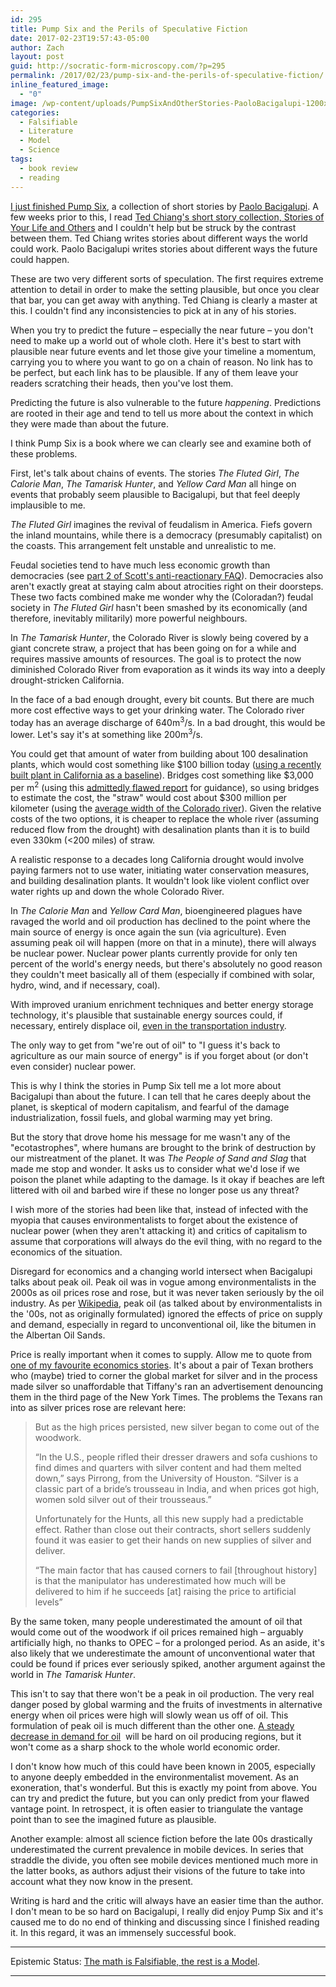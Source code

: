 ```yaml
---
id: 295
title: Pump Six and the Perils of Speculative Fiction
date: 2017-02-23T19:57:43-05:00
author: Zach
layout: post
guid: http://socratic-form-microscopy.com/?p=295
permalink: /2017/02/23/pump-six-and-the-perils-of-speculative-fiction/
inline_featured_image:
  - "0"
image: /wp-content/uploads/PumpSixAndOtherStories-PaoloBacigalupi-1200x1806.jpg
categories:
  - Falsifiable
  - Literature
  - Model
  - Science
tags:
  - book review
  - reading
---
```


<a href="https://www.goodreads.com/review/show/1917510971?book_show_action=false&amp;from_review_page=1">I just finished Pump Six</a>, a collection of short stories by <a href="http://windupstories.com/">Paolo Bacigalupi</a>. A few weeks prior to this, I read <a href="https://www.goodreads.com/review/show/1858807711?book_show_action=false&amp;from_review_page=1">Ted Chiang's short story collection, Stories of Your Life and Others</a> and I couldn't help but be struck by the contrast between them. Ted Chiang writes stories about different ways the world could work. Paolo Bacigalupi writes stories about different ways the future could happen.

These are two very different sorts of speculation. The first requires extreme attention to detail in order to make the setting plausible, but once you clear that bar, you can get away with anything. Ted Chiang is clearly a master at this. I couldn't find any inconsistencies to pick at in any of his stories.

When you try to predict the future – especially the near future – you don't need to make up a world out of whole cloth. Here it's best to start with plausible near future events and let those give your timeline a momentum, carrying you to where you want to go on a chain of reason. No link has to be perfect, but each link has to be plausible. If any of them leave your readers scratching their heads, then you've lost them.

Predicting the future is also vulnerable to the future <em>happening</em>. Predictions are rooted in their age and tend to tell us more about the context in which they were made than about the future.

I think Pump Six is a book where we can clearly see and examine both of these problems.

First, let's talk about chains of events. The stories <em>The Fluted Girl</em>, <em>The Calorie Man</em>, <em>The Tamarisk Hunter</em>, and <em>Yellow Card Man</em> all hinge on events that probably seem plausible to Bacigalupi, but that feel deeply implausible to me.

<em>The Fluted Girl</em> imagines the revival of feudalism in America. Fiefs govern the inland mountains, while there is a democracy (presumably capitalist) on the coasts. This arrangement felt unstable and unrealistic to me.

Feudal societies tend to have much less economic growth than democracies (see <a href="https://slatestarcodex.com/2013/10/20/the-anti-reactionary-faq/">part 2 of Scott's anti-reactionary FAQ</a>). Democracies also aren't exactly great at staying calm about atrocities right on their doorsteps. These two facts combined make me wonder why the (Coloradan?) feudal society in <em>The Fluted Girl</em> hasn't been smashed by its economically (and therefore, inevitably militarily) more powerful neighbours.

In <em>The Tamarisk Hunter</em>, the Colorado River is slowly being covered by a giant concrete straw, a project that has been going on for a while and requires massive amounts of resources. The goal is to protect the now diminished Colorado River from evaporation as it winds its way into a deeply drought-stricken California.

In the face of a bad enough drought, every bit counts. But there are much more cost effective ways to get your drinking water. The Colorado river today has an average discharge of 640m<sup>3</sup>/s. In a bad drought, this would be lower. Let's say it's at something like 200m<sup>3</sup>/s.

You could get that amount of water from building about 100 desalination plants, which would cost something like $100 billion today (<a href="http://www.mercurynews.com/2014/05/29/nations-largest-ocean-desalination-plant-goes-up-near-san-diego-future-of-the-california-coast/">using a recently built plant in California as a baseline</a>). Bridges cost something like $3,000 per m<sup>2</sup> (using this <a href="http://www.bv.transports.gouv.qc.ca/mono/0950935.pdf">admittedly flawed report</a> for guidance), so using bridges to estimate the cost, the "straw" would cost about $300 million per kilometer (using the <a href="https://www.gcex.com/grand-canyon-trivia/">average width of the Colorado river</a>). Given the relative costs of the two options, it is cheaper to replace the whole river (assuming reduced flow from the drought) with desalination plants than it is to build even 330km (&lt;200 miles) of straw.

A realistic response to a decades long California drought would involve paying farmers not to use water, initiating water conservation measures, and building desalination plants. It wouldn't look like violent conflict over water rights up and down the whole Colorado River.

In <em>The Calorie Man</em> and <em>Yellow Card Man</em>, bioengineered plagues have ravaged the world and oil production has declined to the point where the main source of energy is once again the sun (via agriculture). Even assuming peak oil will happen (more on that in a minute), there will always be nuclear power. Nuclear power plants currently provide for only ten percent of the world's energy needs, but there's absolutely no good reason they couldn't meet basically all of them (especially if combined with solar, hydro, wind, and if necessary, coal).

With improved uranium enrichment techniques and better energy storage technology, it's plausible that sustainable energy sources could, if necessary, entirely displace oil, <a href="https://www.tesla.com/">even in the transportation industry</a>.

The only way to get from "we're out of oil" to "I guess it's back to agriculture as our main source of energy" is if you forget about (or don't even consider) nuclear power.

This is why I think the stories in Pump Six tell me a lot more about Bacigalupi than about the future. I can tell that he cares deeply about the planet, is skeptical of modern capitalism, and fearful of the damage industrialization, fossil fuels, and global warming may yet bring.

But the story that drove home his message for me wasn't any of the "ecotastrophes", where humans are brought to the brink of destruction by our mistreatment of the planet. It was <em>The People of Sand and Slag</em> that made me stop and wonder. It asks us to consider what we'd lose if we poison the planet while adapting to the damage. Is it okay if beaches are left littered with oil and barbed wire if these no longer pose us any threat?

I wish more of the stories had been like that, instead of infected with the myopia that causes environmentalists to forget about the existence of nuclear power (when they aren't attacking it) and critics of capitalism to assume that corporations will always do the evil thing, with no regard to the economics of the situation.

Disregard for economics and a changing world intersect when Bacigalupi talks about peak oil. Peak oil was in vogue among environmentalists in the 2000s as oil prices rose and rose, but it was never taken seriously by the oil industry. As per <a href="https://en.wikipedia.org/wiki/Peak_oil">Wikipedia</a>, peak oil (as talked about by environmentalists in the '00s, not as originally formulated) ignored the effects of price on supply and demand, especially in regard to unconventional oil, like the bitumen in the Albertan Oil Sands.

Price is really important when it comes to supply. Allow me to quote from <a href="https://priceonomics.com/how-the-hunt-brothers-cornered-the-silver-market/">one of my favourite economics stories</a>. It's about a pair of Texan brothers who (maybe) tried to corner the global market for silver and in the process made silver so unaffordable that Tiffany's ran an advertisement denouncing them in the third page of the New York Times. The problems the Texans ran into as silver prices rose are relevant here:

<blockquote>But as the high prices persisted, new silver began to come out of the woodwork.

“In the U.S., people rifled their dresser drawers and sofa cushions to find dimes and quarters with silver content and had them melted down,” says Pirrong, from the University of Houston. “Silver is a classic part of a bride’s trousseau in India, and when prices got high, women sold silver out of their trousseaus.”

Unfortunately for the Hunts, all this new supply had a predictable effect. Rather than close out their contracts, short sellers suddenly found it was easier to get their hands on new supplies of silver and deliver.

“The main factor that has caused corners to fail [throughout history] is that the manipulator has underestimated how much will be delivered to him if he succeeds [at] raising the price to artificial levels”</blockquote>
By the same token, many people underestimated the amount of oil that would come out of the woodwork if oil prices remained high – arguably artificially high, no thanks to OPEC – for a prolonged period. As an aside, it's also likely that we underestimate the amount of unconventional water that could be found if prices ever seriously spiked, another argument against the world in <em>The Tamarisk Hunter</em>.

This isn't to say that there won't be a peak in oil production. The very real danger posed by global warming and the fruits of investments in alternative energy when oil prices were high will slowly wean us off of oil. This formulation of peak oil is much different than the other one. <a href="http://www.cbc.ca/news/business/ihs-iea-electric-autonomous-ride-hailing-1.3983818">A steady decrease in demand for oil</a>  will be hard on oil producing regions, but it won't come as a sharp shock to the whole world economic order.

I don't know how much of this could have been known in 2005, especially to anyone deeply embedded in the environmentalist movement. As an exoneration, that's wonderful. But this is exactly my point from above. You can try and predict the future, but you can only predict from your flawed vantage point. In retrospect, it is often easier to triangulate the vantage point than to see the imagined future as plausible.

Another example: almost all science fiction before the late 00s drastically underestimated the current prevalence in mobile devices. In series that straddle the divide, you often see mobile devices mentioned much more in the latter books, as authors adjust their visions of the future to take into account what they now know in the present.

Writing is hard and the critic will always have an easier time than the author. I don't mean to be so hard on Bacigalupi, I really did enjoy Pump Six and it's caused me to do no end of thinking and discussing since I finished reading it. In this regard, it was an immensely successful book.

<hr class="post-end" />
<p class="epistemic-status">Epistemic Status: <a href="/about-me">The math is Falsifiable, the rest is a Model</a>.

<hr class="post-end" />
